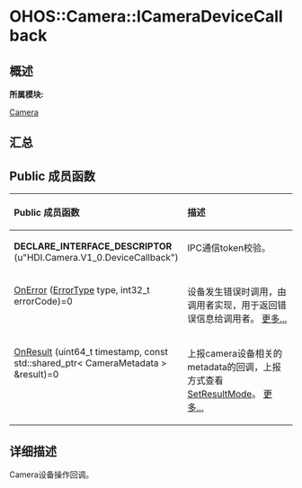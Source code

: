 # OHOS::Camera::ICameraDeviceCallback<a name="ZH-CN_TOPIC_0000001343321041"></a>

## **概述**<a name="section1913256078083932"></a>

**所属模块:**

[Camera](_camera.md)

## **汇总**<a name="section1243652605083932"></a>

## Public 成员函数<a name="pub-methods"></a>

<a name="table241175930083932"></a>
<table><thead align="left"><tr id="row1401244398083932"><th class="cellrowborder" valign="top" width="50%" id="mcps1.1.3.1.1"><p id="p113732323083932"><a name="p113732323083932"></a><a name="p113732323083932"></a>Public 成员函数</p>
</th>
<th class="cellrowborder" valign="top" width="50%" id="mcps1.1.3.1.2"><p id="p96773181083932"><a name="p96773181083932"></a><a name="p96773181083932"></a>描述</p>
</th>
</tr>
</thead>
<tbody><tr id="row508031185083932"><td class="cellrowborder" valign="top" width="50%" headers="mcps1.1.3.1.1 "><p id="p1277780554083932"><a name="p1277780554083932"></a><a name="p1277780554083932"></a><strong id="b174107219083932"><a name="b174107219083932"></a><a name="b174107219083932"></a>DECLARE_INTERFACE_DESCRIPTOR</strong> (u"HDI.Camera.V1_0.DeviceCallback")</p>
</td>
<td class="cellrowborder" valign="top" width="50%" headers="mcps1.1.3.1.2 "><p id="entry12698931083932p0"><a name="entry12698931083932p0"></a><a name="entry12698931083932p0"></a>IPC通信token校验。</p>
</td>
</tr>
<tr id="row268227914083932"><td class="cellrowborder" valign="top" width="50%" headers="mcps1.1.3.1.1 "><p id="p1303577585083932"><a name="p1303577585083932"></a><a name="p1303577585083932"></a><a href="_camera.md#ga8a2014d4173fc7fae08e62b9d85b5333">OnError</a> (<a href="_camera.md#ga4d1b650185695d9df8652593a7bc522d">ErrorType</a> type, int32_t errorCode)=0</p>
</td>
<td class="cellrowborder" valign="top" width="50%" headers="mcps1.1.3.1.2 "><p id="p1129137941083932"><a name="p1129137941083932"></a><a name="p1129137941083932"></a>设备发生错误时调用，由调用者实现，用于返回错误信息给调用者。 <a href="_camera.md#ga8a2014d4173fc7fae08e62b9d85b5333">更多...</a></p>
</td>
</tr>
<tr id="row599724291083932"><td class="cellrowborder" valign="top" width="50%" headers="mcps1.1.3.1.1 "><p id="p1218083250083932"><a name="p1218083250083932"></a><a name="p1218083250083932"></a><a href="_camera.md#gaaf9511e740682143565285edabc0b4ff">OnResult</a> (uint64_t timestamp, const std::shared_ptr&lt; CameraMetadata &gt; &amp;result)=0</p>
</td>
<td class="cellrowborder" valign="top" width="50%" headers="mcps1.1.3.1.2 "><p id="p354508740083932"><a name="p354508740083932"></a><a name="p354508740083932"></a>上报camera设备相关的metadata的回调，上报方式查看 <a href="_camera.md#ga8adaa4f26fffa98626a2c7e731393174">SetResultMode</a>。 <a href="_camera.md#gaaf9511e740682143565285edabc0b4ff">更多...</a></p>
</td>
</tr>
</tbody>
</table>

## **详细描述**<a name="section1838491315618"></a>

Camera设备操作回调。

